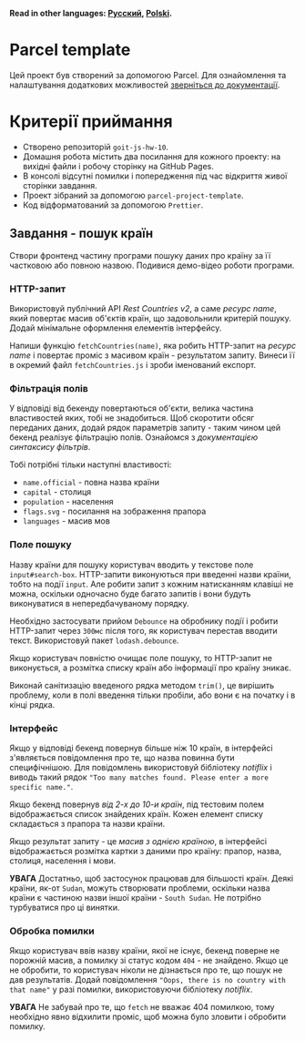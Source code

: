 **Read in other languages: [Русский](README.md), [Polski](README.pl.md).**

# Parcel template

Цей проект був створений за допомогою Parcel. Для ознайомлення та налаштування
додаткових можливостей [зверніться до документації](https://parceljs.org/).

# Критерії приймання

- Створено репозиторій `goit-js-hw-10`.
- Домашня робота містить два посилання для кожного проекту: на вихідні файли і
  робочу сторінку на GitHub Pages.
- В консолі відсутні помилки і попередження під час відкриття живої сторінки
  завдання.
- Проект зібраний за допомогою `parcel-project-template`.
- Код відформатований за допомогою `Prettier`.

## Завдання - пошук країн

Створи фронтенд частину програми пошуку даних про країну за її частковою або
повною назвою. Подивися демо-відео роботи програми.

### HTTP-запит

Використовуй публічний API _Rest Countries v2_, а саме _ресурс name_, який
повертає масив об'єктів країн, що задовольнили критерій пошуку. Додай мінімальне
оформлення елементів інтерфейсу.

Напиши функцію `fetchCountries(name)`, яка робить HTTP-запит на _ресурс name_ і
повертає проміс з масивом країн - результатом запиту. Винеси її в окремий файл
`fetchCountries.js` і зроби іменований експорт.

### Фільтрація полів

У відповіді від бекенду повертаються об'єкти, велика частина властивостей яких,
тобі не знадобиться. Щоб скоротити обсяг переданих даних, додай рядок параметрів
запиту - таким чином цей бекенд реалізує фільтрацію полів. Ознайомся з
_документацією синтаксису фільтрів_.

Тобі потрібні тільки наступні властивості:

- `name.official` - повна назва країни
- `capital` - столиця
- `population` - населення
- `flags.svg` - посилання на зображення прапора
- `languages` - масив мов

### Поле пошуку

Назву країни для пошуку користувач вводить у текстове поле `input#search-box`.
HTTP-запити виконуються при введенні назви країни, тобто на події `input`. Але
робити запит з кожним натисканням клавіші не можна, оскільки одночасно буде
багато запитів і вони будуть виконуватися в непередбачуваному порядку.

Необхідно застосувати прийом `Debounce` на обробнику події і робити HTTP-запит
через `300мс` після того, як користувач перестав вводити текст. Використовуй
пакет `lodash.debounce`.

Якщо користувач повністю очищає поле пошуку, то HTTP-запит не виконується, а
розмітка списку країн або інформації про країну зникає.

Виконай санітизацію введеного рядка методом `trim()`, це вирішить проблему, коли
в полі введення тільки пробіли, або вони є на початку і в кінці рядка.

### Інтерфейс

Якщо у відповіді бекенд повернув більше ніж 10 країн, в інтерфейсі з'являється
повідомлення про те, що назва повинна бути специфічнішою. Для повідомлень
використовуй бібліотеку _notiflix_ і виводь такий рядок
`"Too many matches found. Please enter a more specific name."`.

Якщо бекенд повернув _від 2-х до 10-и країн_, під тестовим полем відображається
список знайдених країн. Кожен елемент списку складається з прапора та назви
країни.

Якщо результат запиту - це _масив з однією країною_, в інтерфейсі відображається
розмітка картки з даними про країну: прапор, назва, столиця, населення і мови.

**УВАГА** Достатньо, щоб застосунок працював для більшості країн. Деякі країни,
як-от `Sudan`, можуть створювати проблеми, оскільки назва країни є частиною
назви іншої країни - `South Sudan`. Не потрібно турбуватися про ці винятки.

### Обробка помилки

Якщо користувач ввів назву країни, якої не існує, бекенд поверне не порожній
масив, а помилку зі статус кодом `404` - не знайдено. Якщо це не обробити, то
користувач ніколи не дізнається про те, що пошук не дав результатів. Додай
повідомлення `"Oops, there is no country with that name"` у разі помилки,
використовуючи бібліотеку _notiflix_.

**УВАГА** Не забувай про те, що `fetch` не вважає 404 помилкою, тому необхідно
явно відхилити проміс, щоб можна було зловити і обробити помилку.
